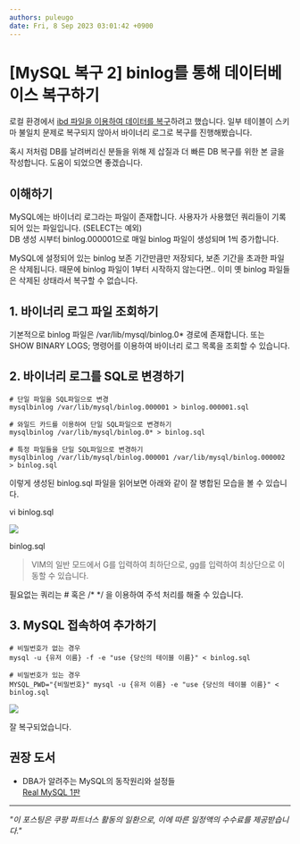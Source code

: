 ```yaml
---
authors: puleugo
date: Fri, 8 Sep 2023 03:01:42 +0900
---
```


# [MySQL 복구 2] binlog를 통해 데이터베이스 복구하기

로컬 환경에서 [ibd 파일을 이용하여 데이터를 복구](https://puleugo.tistory.com/167)하려고 했습니다. 일부 테이블이 스키마 불일치 문제로 복구되지 않아서 바이너리 로그로 복구를 진행해봤습니다.

혹시 저처럼 DB를 날려버리신 분들을 위해 제 삽질과 더 빠른 DB 복구를 위한 본 글을 작성합니다. 도움이 되었으면 좋겠습니다.

## 이해하기

MySQL에는 바이너리 로그라는 파일이 존재합니다. 사용자가 사용했던 쿼리들이 기록되어 있는 파일입니다. (SELECT는 예외)  
DB 생성 시부터 binlog.000001으로 매일 binlog 파일이 생성되며 1씩 증가합니다.

MySQL에 설정되어 있는 binlog 보존 기간만큼만 저장되다, 보존 기간을 초과한 파일은 삭제됩니다. 때문에 binlog 파일이 1부터 시작하지 않는다면.. 이미 옛 binlog 파일들은 삭제된 상태라서 복구할 수 없습니다.

## 1\. 바이너리 로그 파일 조회하기

기본적으로 binlog 파일은 /var/lib/mysql/binlog.0\* 경로에 존재합니다. 또는 SHOW BINARY LOGS; 명령어를 이용하여 바이너리 로그 목록을 조회할 수 있습니다.

## 2\. 바이너리 로그를 SQL로 변경하기

```
# 단일 파일을 SQL파일으로 변경
mysqlbinlog /var/lib/mysql/binlog.000001 > binlog.000001.sql

# 와일드 카드를 이용하여 단일 SQL파일으로 변경하기
mysqlbinlog /var/lib/mysql/binlog.0* > binlog.sql

# 특정 파일들을 단일 SQL파일으로 변경하기
mysqlbinlog /var/lib/mysql/binlog.000001 /var/lib/mysql/binlog.000002 > binlog.sql
```

이렇게 생성된 binlog.sql 파일을 읽어보면 아래와 같이 잘 병합된 모습을 볼 수 있습니다.

vi binlog.sql

![](https://blog.kakaocdn.net/dn/IdzSW/btsth7LpKSX/m91oGl4IjI8JAVqImkC0vK/img.png)

binlog.sql

> VIM의 일반 모드에서 G를 입력하여 최하단으로, gg를 입력하여 최상단으로 이동할 수 있습니다.

필요없는 쿼리는 # 혹은 /\* \*/ 을 이용하여 주석 처리를 해줄 수 있습니다.

## 3\. MySQL 접속하여 추가하기

```
# 비밀번호가 없는 경우
mysql -u {유저 이름} -f -e "use {당신의 테이블 이름}" < binlog.sql

# 비밀번호가 있는 경우
MYSQL_PWD="{비밀번호}" mysql -u {유저 이름} -e "use {당신의 테이블 이름}" < binlog.sql
```

![](https://blog.kakaocdn.net/dn/ScltJ/btstq7pyNn1/T8Fvdfl8oBn1OqdVwV2aaK/img.png)

잘 복구되었습니다.

## 권장 도서

* DBA가 알려주는 MySQL의 동작원리와 설정들  
[Real MySQL 1판](https://link.coupang.com/a/bNdSWv)

---

*"이 포스팅은 쿠팡 파트너스 활동의 일환으로, 이에 따른 일정액의 수수료를 제공받습니다."*

